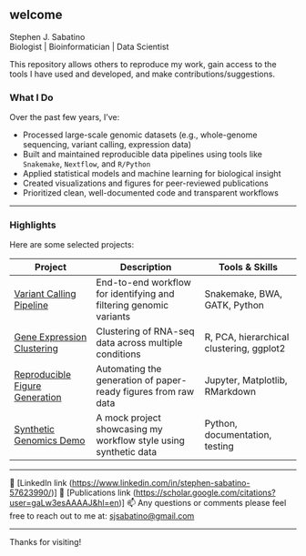 ## welcome

Stephen J. Sabatino  
Biologist | Bioinformatician | Data Scientist

This repository allows others to reproduce my work, gain access to the tools I have used and developed, 
and make contributions/suggestions.

### What I Do

Over the past few years, I’ve:
- Processed large-scale genomic datasets (e.g., whole-genome sequencing, variant calling, expression data)
- Built and maintained reproducible data pipelines using tools like `Snakemake`, `Nextflow`, and `R/Python`
- Applied statistical models and machine learning for biological insight
- Created visualizations and figures for peer-reviewed publications
- Prioritized clean, well-documented code and transparent workflows

---

### Highlights

Here are some selected projects:

| Project | Description | Tools & Skills |
|--------|-------------|----------------|
| [Variant Calling Pipeline](https://github.com/sj-sabatino/variant-calling-pipeline) | End-to-end workflow for identifying and filtering genomic variants | Snakemake, BWA, GATK, Python |
| [Gene Expression Clustering](https://github.com/sj-sabatino/expression-clustering) | Clustering of RNA-seq data across multiple conditions | R, PCA, hierarchical clustering, ggplot2 |
| [Reproducible Figure Generation](https://github.com/sj-sabatino/reproducible-figures) | Automating the generation of paper-ready figures from raw data | Jupyter, Matplotlib, RMarkdown |
| [Synthetic Genomics Demo](https://github.com/sj-sabatino/synthetic-genomics) | A mock project showcasing my workflow style using synthetic data | Python, documentation, testing |

---

🔗 [LinkedIn link (https://www.linkedin.com/in/stephen-sabatino-57623990/)]
🔗 [Publications link (https://scholar.google.com/citations?user=gaLw3esAAAAJ&hl=en)]
📫 Any questions or comments please feel free to reach out to me at: sjsabatino@gmail.com

---

Thanks for visiting!




<!--
**sj-sabatino/sj-sabatino** is a ✨ _special_ ✨ repository because its `README.md` (this file) appears on your GitHub profile.

Here are some ideas to get you started:

- 🔭 I’m currently working on ...
- 🌱 I’m currently learning ...
- 👯 I’m looking to collaborate on ...
- 🤔 I’m looking for help with ...
- 💬 Ask me about ...
- 📫 How to reach me: ...
- 😄 Pronouns: ...
- ⚡ Fun fact: ...
-->
